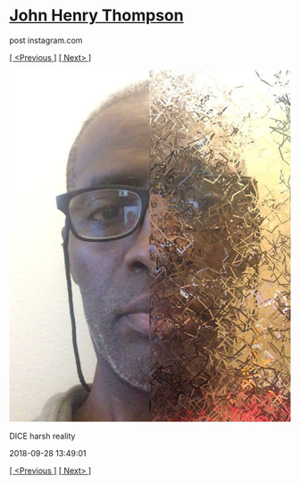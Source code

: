 # [John Henry Thompson](../README.md)
post instagram.com

[[ <Previous ]](2018-09-28-3.md) [[ Next> ]](2018-09-28-5.md)

[![](../media/2018-09-28/DICE-harsh-reality-1.jpg)](../README.md)

DICE harsh reality

2018-09-28 13:49:01

[[ <Previous ]](2018-09-28-3.md) [[ Next> ]](2018-09-28-5.md)